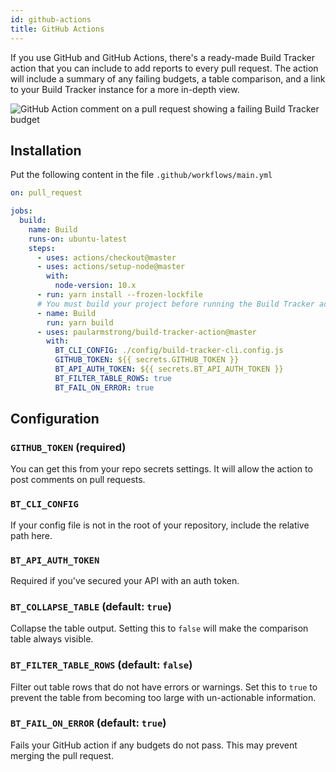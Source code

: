 ```yaml
---
id: github-actions
title: GitHub Actions
---
```


If you use GitHub and GitHub Actions, there's a ready-made Build Tracker action that you can include to add reports to every pull request. The action will include a summary of any failing budgets, a table comparison, and a link to your Build Tracker instance for a more in-depth view.

![GitHub Action comment on a pull request showing a failing Build Tracker budget](/static/img/github-action.png)

## Installation

Put the following content in the file `.github/workflows/main.yml`

```yaml
on: pull_request

jobs:
  build:
    name: Build
    runs-on: ubuntu-latest
    steps:
      - uses: actions/checkout@master
      - uses: actions/setup-node@master
        with:
          node-version: 10.x
      - run: yarn install --frozen-lockfile
      # You must build your project before running the Build Tracker action!
      - name: Build
        run: yarn build
      - uses: paularmstrong/build-tracker-action@master
        with:
          BT_CLI_CONFIG: ./config/build-tracker-cli.config.js
          GITHUB_TOKEN: ${{ secrets.GITHUB_TOKEN }}
          BT_API_AUTH_TOKEN: ${{ secrets.BT_API_AUTH_TOKEN }}
          BT_FILTER_TABLE_ROWS: true
          BT_FAIL_ON_ERROR: true
```

## Configuration

### `GITHUB_TOKEN` (required)

You can get this from your repo secrets settings. It will allow the action to post comments on pull requests.

### `BT_CLI_CONFIG`

If your config file is not in the root of your repository, include the relative path here.

### `BT_API_AUTH_TOKEN`

Required if you've secured your API with an auth token.

### `BT_COLLAPSE_TABLE` (default: `true`)

Collapse the table output. Setting this to `false` will make the comparison table always visible.

### `BT_FILTER_TABLE_ROWS` (default: `false`)

Filter out table rows that do not have errors or warnings. Set this to `true` to prevent the table from becoming too large with un-actionable information.

### `BT_FAIL_ON_ERROR` (default: `true`)

Fails your GitHub action if any budgets do not pass. This may prevent merging the pull request.
